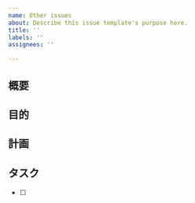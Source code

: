 ```yaml
---
name: Other issues
about: Describe this issue template's purpose here.
title: ''
labels: ''
assignees: ''

---
```


## 概要
<!-- なにをやるのか WHAT -->

## 目的
<!-- なぜやるのか WHY -->

## 計画
<!-- どのようにやるのか HOW -->

## タスク
- [ ]

